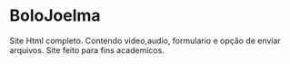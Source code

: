 # BoloJoelma
Site Html completo. Contendo video,audio, formulario e opção de enviar arquivos. Site feito para fins academicos. 
